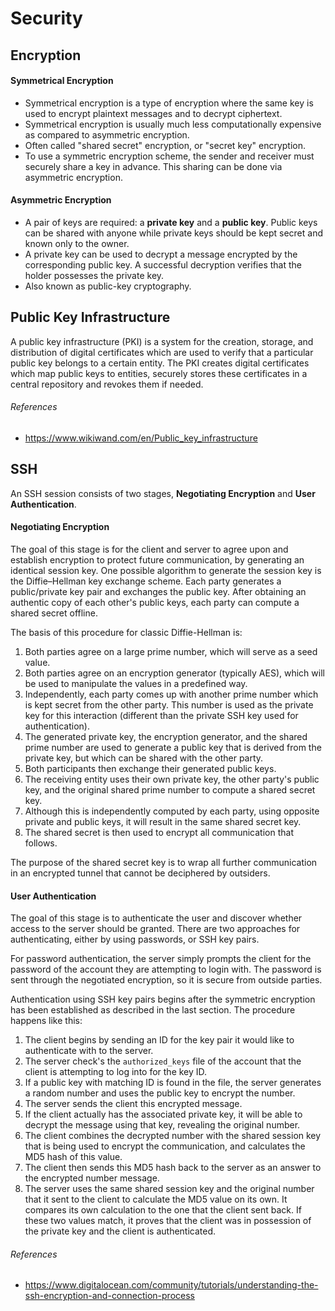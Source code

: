 Security
==

## Encryption

#### Symmetrical Encryption

- Symmetrical encryption is a type of encryption where the same key is used to encrypt plaintext messages and to decrypt ciphertext.
- Symmetrical encryption is usually much less computationally expensive as compared to asymmetric encryption.
- Often called "shared secret" encryption, or "secret key" encryption.
- To use a symmetric encryption scheme, the sender and receiver must securely share a key in advance. This sharing can be done via asymmetric encryption.

#### Asymmetric Encryption

- A pair of keys are required: a **private key** and a **public key**. Public keys can be shared with anyone while private keys should be kept secret and known only to the owner.
- A private key can be used to decrypt a message encrypted by the corresponding public key. A successful decryption verifies that the holder possesses the private key.
- Also known as public-key cryptography.

## Public Key Infrastructure

A public key infrastructure (PKI) is a system for the creation, storage, and distribution of digital certificates which are used to verify that a particular public key belongs to a certain entity. The PKI creates digital certificates which map public keys to entities, securely stores these certificates in a central repository and revokes them if needed.

###### References

- https://www.wikiwand.com/en/Public_key_infrastructure

## SSH

An SSH session consists of two stages, **Negotiating Encryption** and **User Authentication**.

#### Negotiating Encryption

The goal of this stage is for the client and server to agree upon and establish encryption to protect future communication, by generating an identical session key. One possible algorithm to generate the session key is the Diffie–Hellman key exchange scheme. Each party generates a public/private key pair and exchanges the public key. After obtaining an authentic copy of each other's public keys, each party can compute a shared secret offline.

The basis of this procedure for classic Diffie-Hellman is:

1. Both parties agree on a large prime number, which will serve as a seed value.
1. Both parties agree on an encryption generator (typically AES), which will be used to manipulate the values in a predefined way.
1. Independently, each party comes up with another prime number which is kept secret from the other party. This number is used as the private key for this interaction (different than the private SSH key used for authentication).
1. The generated private key, the encryption generator, and the shared prime number are used to generate a public key that is derived from the private key, but which can be shared with the other party.
1. Both participants then exchange their generated public keys.
1. The receiving entity uses their own private key, the other party's public key, and the original shared prime number to compute a shared secret key.
1. Although this is independently computed by each party, using opposite private and public keys, it will result in the same shared secret key.
1. The shared secret is then used to encrypt all communication that follows.

The purpose of the shared secret key is to wrap all further communication in an encrypted tunnel that cannot be deciphered by outsiders.

#### User Authentication

The goal of this stage is to authenticate the user and discover whether access to the server should be granted. There are two approaches for authenticating, either by using passwords, or SSH key pairs.

For password authentication, the server simply prompts the client for the password of the account they are attempting to login with. The password is sent through the negotiated encryption, so it is secure from outside parties.

Authentication using SSH key pairs begins after the symmetric encryption has been established as described in the last section. The procedure happens like this:

1. The client begins by sending an ID for the key pair it would like to authenticate with to the server.
1. The server check's the `authorized_keys` file of the account that the client is attempting to log into for the key ID.
1. If a public key with matching ID is found in the file, the server generates a random number and uses the public key to encrypt the number.
1. The server sends the client this encrypted message.
1. If the client actually has the associated private key, it will be able to decrypt the message using that key, revealing the original number.
1. The client combines the decrypted number with the shared session key that is being used to encrypt the communication, and calculates the MD5 hash of this value.
1. The client then sends this MD5 hash back to the server as an answer to the encrypted number message.
1. The server uses the same shared session key and the original number that it sent to the client to calculate the MD5 value on its own. It compares its own calculation to the one that the client sent back. If these two values match, it proves that the client was in possession of the private key and the client is authenticated.

###### References

- https://www.digitalocean.com/community/tutorials/understanding-the-ssh-encryption-and-connection-process
